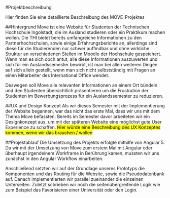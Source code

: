 #Projektbeschreibung

Hier finden Sie eine detaillierte Beschreibung des MOVE-Projektes 

##Hintergrund
Move ist eine Website für Studenten der Technischen Hochschule Ingolstadt, die im Ausland studieren oder ein Praktikum machen wollen.
Die THI bietet bereits umfangreiche Informationen zu den Partnerhochschulen, sowie einige Erfahrungsberichte an, allerdings sind diese für die Studierenden nur schwer auffindbar und ohne wirkliche Struktur an verschiedenen Stellen im Moodle der Hochschule gespeichert.
Wenn man es sich doch antut, alle diese Informationen auszuwerten und sich für ein Auslandssemester bewirbt, ist man bei allen weiteren Dingen auf sich allein gestellt, wenn man sich nicht selbstständig mit Fragen an einen Mitarbeiter des International Office wendet.

Deswegen soll Move alle relevanten Informationen an einem Ort bündeln und den Studenten übersichtlich präsentieren um die Frustration der Studenten im Bewerbungsprozess für ein Auslandssemester zu reduzieren.

##UX und Design Konzept
Als wir dieses Semester mit der Implementierung der Website begannen, war das nicht das erste Mal, dass wir uns mit dem Thema Move befassten. Bereits im Semester davor arbeiteten wir ein Designkonzept aus, um mit der späteren Website eine möglichst gute User Experience zu schaffen.
<mark>Hier würde eine Beschreibung des UX Konzeptes kommen, wenn wir das brauchen / wollen</mark>

##Projektablauf
Die Umsetzung des Projekts erfolgte mithilfe von Angular 5.
Da wir mit der Umsetzung von Move zum erstem Mal mit Angular oder überhaupt irgendeinem Workframe in Berührung kamen, mussten wir uns zunächst in den Angular Workflow einarbeiten.

Anschließend setzten wir auf der Grundlage unseres Prototyps die Komponenten und das Routing für die Website, sowie die Pseudodatenbank auf. Danach implementierten wir parallel zueinander die einzelnen Unterseiten.
Zuletzt schrieben wir noch die seitenübergreifende Logik wie zum Beispiel das Favorisieren einer Universität oder den Login.